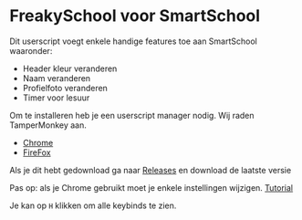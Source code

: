 # FreakySchool voor SmartSchool

Dit userscript voegt enkele handige features toe aan SmartSchool waaronder:

- Header kleur veranderen
- Naam veranderen
- Profielfoto veranderen
- Timer voor lesuur

Om te installeren heb je een userscript manager nodig. Wij raden TamperMonkey aan.

- [Chrome](https://chromewebstore.google.com/detail/tampermonkey/dhdgffkkebhmkfjojejmpbldmpobfkfo)
- [FireFox](https://addons.mozilla.org/en-US/firefox/addon/tampermonkey/)

Als je dit hebt gedownload ga naar [Releases](https://github.com/LordImmaculate/freakyschool-react/releases) en download de laatste versie

Pas op: als je Chrome gebruikt moet je enkele instellingen wijzigen.
[Tutorial](https://www.tampermonkey.net/faq.php#Q209)

Je kan op `H` klikken om alle keybinds te zien.
